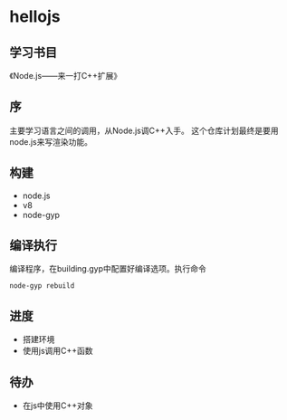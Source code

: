 # hellojs
## 学习书目
《Node.js——来一打C++扩展》
## 序
主要学习语言之间的调用，从Node.js调C++入手。
这个仓库计划最终是要用node.js来写渲染功能。
## 构建
- node.js
- v8
- node-gyp
## 编译执行
编译程序，在building.gyp中配置好编译选项。执行命令
```
node-gyp rebuild
```
## 进度
- 搭建环境
- 使用js调用C++函数

## 待办
- 在js中使用C++对象
